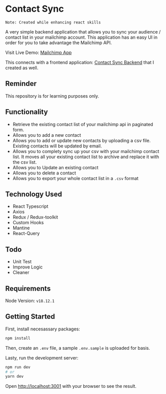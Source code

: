 
# Contact Sync
`Note: Created while enhancing react skills`

A very simple backend application that allows you to sync your audience / contact list in your mailchimp account.
This application has an easy UI in order for you to take advantage the Mailchimp API.

Visit Live Demo: [Mailchimp App](https://mailchimp.dionaguilar.com/)

This connects with a frontend application:  [Contact Sync Backend](https://github.com/diontristen/contact-sync-be) that I created as well.

## Reminder

This repository is for learning purposes only.

## Functionality
- Retrieve the existing contact list of your mailchimp api in paginated form.
- Allows you to add a new contact
- Allows you to add or update new contacts by uploading a csv file. Existing contacts will be updated by email.
- Allows you to complety sync up your csv with your mailchimp contact list. It moves all your existing contact list to archive and replace it with the csv list.
- Allows you to Update an existing contact
- Allows you to delete a contact
- Allows you to export your whole contact list in a `.csv` format


## Technology Used
 - React Typescript
 - Axios
 - Redux / Redux-toolkit
 - Custom Hooks
 - Mantine
 - React-Query


## Todo
 - Unit Test
 - Improve Logic
 - Cleaner
 

## Requirements

Node Version: `v18.12.1`


## Getting Started

First, install necesassary packages:
```bash
npm install
```

Then, create an `.env` file, a sample `.env.sample` is uploaded for basis.

Lasty, run the development server:

```bash
npm run dev
# or
yarn dev
```

Open [http://localhost:3001](http://localhost:3001) with your browser to see the result.
